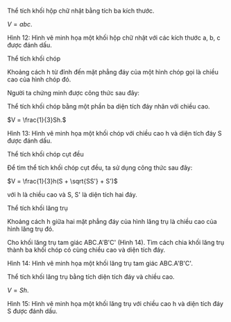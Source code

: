 Thể tích khối hộp chữ nhật bằng tích ba kích thước.

$V = abc.$

Hình 12: Hình vẽ minh họa một khối hộp chữ nhật với các kích thước a, b, c được đánh dấu.

Thể tích khối chóp

Khoảng cách h từ đỉnh đến mặt phẳng đáy của một hình chóp gọi là chiều cao của hình chóp đó.

Người ta chứng minh được công thức sau đây:

Thể tích khối chóp bằng một phần ba diện tích đáy nhân với chiều cao.

$V = \frac{1}{3}Sh.$

Hình 13: Hình vẽ minh họa một khối chóp với chiều cao h và diện tích đáy S được đánh dấu.

Thể tích khối chóp cụt đều

Để tìm thể tích khối chóp cụt đều, ta sử dụng công thức sau đây:

$V = \frac{1}{3}h(S + \sqrt{SS'} + S')$

với h là chiều cao và S, S' là diện tích hai đáy.

Thể tích khối lăng trụ

Khoảng cách h giữa hai mặt phẳng đáy của hình lăng trụ là chiều cao của hình lăng trụ đó.

Cho khối lăng trụ tam giác ABC.A'B'C' (Hình 14).
Tìm cách chia khối lăng trụ thành ba khối chóp có cùng chiều cao và diện tích đáy.

Hình 14: Hình vẽ minh họa một khối lăng trụ tam giác ABC.A'B'C'.

Thể tích khối lăng trụ bằng tích diện tích đáy và chiều cao.

$V = Sh.$

Hình 15: Hình vẽ minh họa một khối lăng trụ với chiều cao h và diện tích đáy S được đánh dấu.